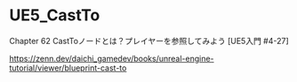 # UE5_CastTo
Chapter 62 CastToノードとは？プレイヤーを参照してみよう [UE5入門 #4-27]

https://zenn.dev/daichi_gamedev/books/unreal-engine-tutorial/viewer/blueprint-cast-to
